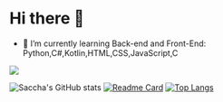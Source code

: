 # Hi there 👋
- 🌱 I’m currently learning Back-end and Front-End: Python,C#,Kotlin,HTML,CSS,JavaScript,C

<img src= https://c.tenor.com/6nBor-Pxi8MAAAAC/anime-onodera.gif>

![Saccha's GitHub stats](https://github-readme-stats.vercel.app/api?username=saccha&theme=dracula&show_icons=true)
[![Readme Card](https://github-readme-stats.vercel.app/api/pin/?username=saccha&repo=github-readme-stats)](https://github.com/saccha/github-readme-stats)
[![Top Langs](https://github-readme-stats.vercel.app/api/top-langs/?username=saccha&layout=dracula)](https://github.com/saccha/github-readme-stats)
<!--
**Saccha/Saccha** is a ✨ _special_ ✨ repository because its `README.md` (this file) appears on your GitHub profile.

Here are some ideas to get you started:

- 🔭 I’m currently working on ...
- 🌱 I’m currently learning ...
- 👯 I’m looking to collaborate on ...
- 🤔 I’m looking for help with ...
- 💬 Ask me about ...
- 📫 How to reach me: ...
- 😄 Pronouns: ...
- ⚡ Fun fact: ...
-->
